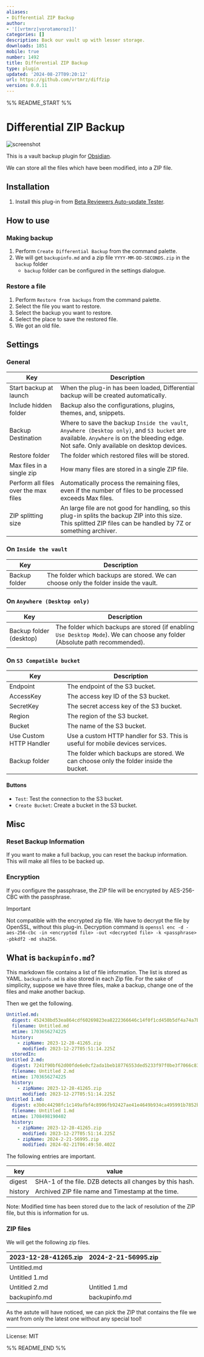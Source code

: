 ```yaml
---
aliases:
- Differential ZIP Backup
author:
- '[[vrtmrz|vorotamoroz]]'
categories: []
description: Back our vault up with lesser storage.
downloads: 1851
mobile: true
number: 1492
title: Differential ZIP Backup
type: plugin
updated: '2024-08-27T09:20:12'
url: https://github.com/vrtmrz/diffzip
version: 0.0.11
---
```


%% README_START %%

# Differential ZIP Backup

![screenshot](https://github.com/vrtmrz/diffzip/assets/45774780/19ac3972-70e1-462b-b26f-28e7c0f69655)

This is a vault backup plugin for [Obsidian](https://obsidian.md).

We can store all the files which have been modified, into a ZIP file.

## Installation

1. Install this plug-in from [Beta Reviewers Auto-update Tester](https://github.com/TfTHacker/obsidian42-brat).

## How to use

### Making backup
1. Perform `Create Differential Backup` from the command palette.
2. We will get `backupinfo.md` and a zip file `YYYY-MM-DD-SECONDS.zip` in the `backup` folder
   - `backup` folder can be configured in the settings dialogue.

### Restore a file
1. Perform `Restore from backups` from the command palette.
2. Select the file you want to restore.
3. Select the backup you want to restore.
4. Select the place to save the restored file.
5. We got an old file.

## Settings


### General

| Key                                  | Description                                                                                                                                                                             |
| ------------------------------------ | --------------------------------------------------------------------------------------------------------------------------------------------------------------------------------------- |
| Start backup at launch               | When the plug-in has been loaded, Differential backup will be created automatically.                                                                                                    |
| Include hidden folder                | Backup also the configurations, plugins, themes, and, snippets.                                                                                                                         |
| Backup Destination                   | Where to save the backup `Inside the vault`, `Anywhere (Desktop only)`, and `S3 bucket` are available. `Anywhere` is on the bleeding edge. Not safe. Only available on desktop devices. |
| Restore folder                       | The folder which restored files will be stored.                                                                                                                                         |
| Max files in a single zip            | How many files are stored in a single ZIP file.                                                                                                                                         |
| Perform all files over the max files | Automatically process the remaining files, even if the number of files to be processed exceeds Max files.                                                                               |
| ZIP splitting size                   | An large file are not good for handling, so this plug-in splits the backup ZIP into this size. This splitted ZIP files can be handled by 7Z or something archiver.                      |


### On `Inside the vault`

| Key           | Description                                                                          |
| ------------- | ------------------------------------------------------------------------------------ |
| Backup folder | The folder which backups are stored. We can choose only the folder inside the vault. |

### On `Anywhere (Desktop only)`

| Key                     | Description                                                                                                                 |
| ----------------------- | --------------------------------------------------------------------------------------------------------------------------- |
| Backup folder (desktop) | The folder which backups are stored (if enabling `Use Desktop Mode`). We can choose any folder (Absolute path recommended). |


### On `S3 Compatible bucket`
| Key                     | Description                                                                           |
| ----------------------- | ------------------------------------------------------------------------------------- |
| Endpoint                | The endpoint of the S3 bucket.                                                        |
| AccessKey               | The access key ID of the S3 bucket.                                                   |
| SecretKey               | The secret access key of the S3 bucket.                                               |
| Region                  | The region of the S3 bucket.                                                          |
| Bucket                  | The name of the S3 bucket.                                                            |
| Use Custom HTTP Handler | Use a custom HTTP handler for S3. This is useful for mobile devices services.         |
| Backup folder           | The folder which backups are stored. We can choose only the folder inside the bucket. |

#### Buttons 
- `Test`: Test the connection to the S3 bucket.
- `Create Bucket`: Create a bucket in the S3 bucket.


## Misc

### Reset Backup Information
If you want to make a full backup, you can reset the backup information. This will make all files to be backed up.

### Encryption
If you configure the passphrase, the ZIP file will be encrypted by AES-256-CBC with the passphrase.

>[!IMPORTANT]
> Not compatible with the encrypted zip file. We have to decrypt the file by OpenSSL, without this plug-in.
> Decryption command is `openssl enc -d -aes-256-cbc -in <encrypted file> -out <decrypted file> -k <passphrase> -pbkdf2 -md sha256`.




## What is `backupinfo.md`?

This markdown file contains a list of file information. The list is stored as YAML. `backupinfo.md` is also stored in each Zip file.
For the sake of simplicity, suppose we have three files, make a backup, change one of the files and make another backup.

Then we get the following.

```yaml
Untitled.md:
  digest: 452438bd53ea864cdf60269823ea8222366646c14f0f1cd450b5df4a74a7b19b
  filename: Untitled.md
  mtime: 1703656274225
  history:
    - zipName: 2023-12-28-41265.zip
      modified: 2023-12-27T05:51:14.225Z
  storedIn: 
Untitled 2.md:
  digest: 7241f90bf62d00fde6e0cf2ada1beb18776553ded5233f97f0be3f7066c83530
  filename: Untitled 2.md
  mtime: 1703656274225
  history:
    - zipName: 2023-12-28-41265.zip
      modified: 2023-12-27T05:51:14.225Z
Untitled 1.md:
  digest: e3b0c44298fc1c149afbf4c8996fb92427ae41e4649b934ca495991b7852b855
  filename: Untitled 1.md
  mtime: 1708498190402
  history:
    - zipName: 2023-12-28-41265.zip
      modified: 2023-12-27T05:51:14.225Z
    - zipName: 2024-2-21-56995.zip
      modified: 2024-02-21T06:49:50.402Z
```

The following entries are important.

| key     | value                                                    |
| ------- | -------------------------------------------------------- |
| digest  | SHA-1 of the file. DZB detects all changes by this hash. |
| history | Archived ZIP file name and Timestamp at the time.        |

Note: Modified time has been stored due to the lack of resolution of the ZIP file, but this is information for us.

### ZIP files
We will get the following zip files.

| 2023-12-28-41265.zip | 2024-2-21-56995.zip |
| -------------------- | ------------------- |
| Untitled.md          |                     |
| Untitled 1.md        |                     |
| Untitled 2.md        | Untitled 1.md       |
| backupinfo.md        | backupinfo.md       |

As the astute will have noticed, we can pick the ZIP that contains the file we want from only the latest one without any special tool!

---
License: MIT


%% README_END %%